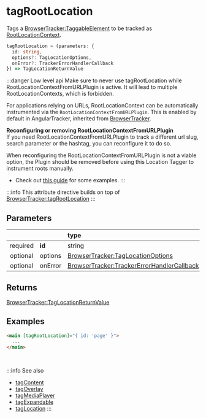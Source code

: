 # tagRootLocation

Tags a [BrowserTracker:TaggableElement](/tracking/browser/api-reference/definitions/TaggableElement.md) to be tracked as [RootLocationContext](/taxonomy/reference/location-contexts/RootLocationContext.md).

```typescript
tagRootLocation = (parameters: {
  id: string,
  options?: TagLocationOptions,
  onError?: TrackerErrorHandlerCallback
}) => TagLocationReturnValue
```

:::danger Low level api
Make sure to never use tagRootLocation while RootLocationContextFromURLPlugin is active. It will lead to multiple RootLocationContexts, which is forbidden.

For applications relying on URLs, RootLocationContext can be automatically instrumented via the `RootLocationContextFromURLPlugin`.
This is enabled by default in AngularTracker, inherited from [BrowserTracker](/tracking/browser/api-reference/general/BrowserTracker.md#plugins).

**Reconfiguring or removing RootLocationContextFromURLPlugin**   
If you need RootLocationContextFromURLPlugin to track a different url slug, search parameter or the hashtag, you can reconfigure it to do so.

When reconfiguring the RootLocationContextFromURLPlugin is not a viable option, the Plugin should be removed before using this Location Tagger to instrument roots manually.

- Check out [this guide](/tracking/angular/how-to-guides/) for some examples.
:::

:::info
This attribute directive builds on top of [BrowserTracker:tagRootLocation](/tracking/browser/api-reference/locationTaggers/tagRootLocation.md)
:::

## Parameters
|          |         | type                                                                                              | default value
| :-:      | :--     | :--                                                                                               | :--           
| required | **id**  | string                                                                                            |
| optional | options | [BrowserTracker:TagLocationOptions](/tracking/browser/api-reference/definitions/TagLocationOptions.md)                   | 
| optional | onError | [BrowserTracker:TrackerErrorHandlerCallback](/tracking/browser/api-reference/definitions/TrackerErrorHandlerCallback.md) | `console.error`

## Returns
[BrowserTracker:TagLocationReturnValue](/tracking/browser/api-reference/definitions/TagLocationReturnValue.md)

## Examples

```html
<main [tagRootLocation]="{ id: 'page' }">
  ...
</main>
```

<br />

:::info See also
- [tagContent](/tracking/angular/api-reference/locationTaggers/tagContent.md)
- [tagOverlay](/tracking/angular/api-reference/locationTaggers/tagOverlay.md)
- [tagMediaPlayer](/tracking/angular/api-reference/locationTaggers/tagMediaPlayer.md)
- [tagExpandable](/tracking/angular/api-reference/locationTaggers/tagExpandable.md)
- [tagLocation](/tracking/angular/api-reference/locationTaggers/tagLocation.md)
:::
